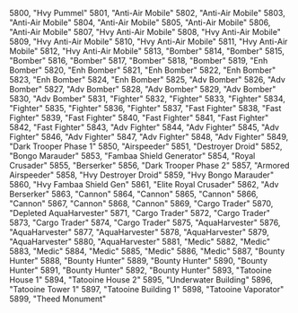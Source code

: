 ﻿5800, "Hvy Pummel"
5801, "Anti-Air Mobile"
5802, "Anti-Air Mobile"
5803, "Anti-Air Mobile"
5804, "Anti-Air Mobile"
5805, "Anti-Air Mobile"
5806, "Anti-Air Mobile"
5807, "Hvy Anti-Air Mobile"
5808, "Hvy Anti-Air Mobile"
5809, "Hvy Anti-Air Mobile"
5810, "Hvy Anti-Air Mobile"
5811, "Hvy Anti-Air Mobile"
5812, "Hvy Anti-Air Mobile"
5813, "Bomber"
5814, "Bomber"
5815, "Bomber"
5816, "Bomber"
5817, "Bomber"
5818, "Bomber"
5819, "Enh Bomber"
5820, "Enh Bomber"
5821, "Enh Bomber"
5822, "Enh Bomber"
5823, "Enh Bomber"
5824, "Enh Bomber"
5825, "Adv Bomber"
5826, "Adv Bomber"
5827, "Adv Bomber"
5828, "Adv Bomber"
5829, "Adv Bomber"
5830, "Adv Bomber"
5831, "Fighter"
5832, "Fighter"
5833, "Fighter"
5834, "Fighter"
5835, "Fighter"
5836, "Fighter"
5837, "Fast Fighter"
5838, "Fast Fighter"
5839, "Fast Fighter"
5840, "Fast Fighter"
5841, "Fast Fighter"
5842, "Fast Fighter"
5843, "Adv Fighter"
5844, "Adv Fighter"
5845, "Adv Fighter"
5846, "Adv Fighter"
5847, "Adv Fighter"
5848, "Adv Fighter"
5849, "Dark Trooper Phase 1"
5850, "Airspeeder"
5851, "Destroyer Droid"
5852, "Bongo Marauder"
5853, "Fambaa Shield Generator"
5854, "Royal Crusader"
5855, "Berserker"
5856, "Dark Trooper Phase 2"
5857, "Armored Airspeeder"
5858, "Hvy Destroyer Droid"
5859, "Hvy Bongo Marauder"
5860, "Hvy Fambaa Shield Gen"
5861, "Elite Royal Crusader"
5862, "Adv Berserker"
5863, "Cannon"
5864, "Cannon"
5865, "Cannon"
5866, "Cannon"
5867, "Cannon"
5868, "Cannon"
5869, "Cargo Trader"
5870, "Depleted AquaHarvester"
5871, "Cargo Trader"
5872, "Cargo Trader"
5873, "Cargo Trader"
5874, "Cargo Trader"
5875, "AquaHarvester"
5876, "AquaHarvester"
5877, "AquaHarvester"
5878, "AquaHarvester"
5879, "AquaHarvester"
5880, "AquaHarvester"
5881, "Medic"
5882, "Medic"
5883, "Medic"
5884, "Medic"
5885, "Medic"
5886, "Medic"
5887, "Bounty Hunter"
5888, "Bounty Hunter"
5889, "Bounty Hunter"
5890, "Bounty Hunter"
5891, "Bounty Hunter"
5892, "Bounty Hunter"
5893, "Tatooine House 1"
5894, "Tatooine House 2"
5895, "Underwater Building"
5896, "Tatooine Tower 1"
5897, "Tatooine Building  1"
5898, "Tatooine Vaporator"
5899, "Theed Monument"
